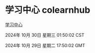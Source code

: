 # 学习中心 colearnhub
[学习中心](http://219.139.197.74:56308/colearnhub/)

2024年 10月 30日 星期三 01:50:02 CST

2024年 10月 29日 星期二 17:50:02 GMT
